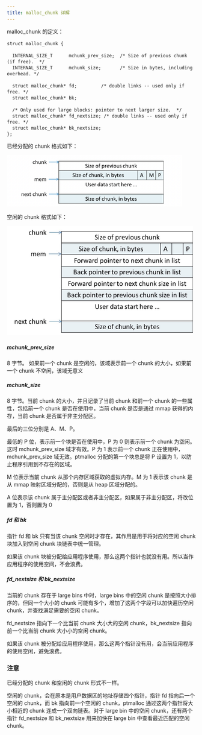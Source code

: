 ```yaml
---
title: malloc_chunk 详解
---
```


malloc_chunk 的定义：

```
struct malloc_chunk {

  INTERNAL_SIZE_T      mchunk_prev_size;  /* Size of previous chunk (if free).  */
  INTERNAL_SIZE_T      mchunk_size;       /* Size in bytes, including overhead. */

  struct malloc_chunk* fd;         /* double links -- used only if free. */
  struct malloc_chunk* bk;

  /* Only used for large blocks: pointer to next larger size.  */
  struct malloc_chunk* fd_nextsize; /* double links -- used only if free. */
  struct malloc_chunk* bk_nextsize;
};
```

已经分配的 chunk 格式如下：

<img src="./image/malloc_chunk.png" alt="s" style="zoom:50%;" />

空闲的 chunk 格式如下：

<img src="./image/free_chunk.jpg" style="zoom:51%;" />

##### mchunk_prev_size

8 字节。 如果前一个 chunk 是空闲的，该域表示前一个 chunk 的大小，如果前一个 chunk 不空闲，该域无意义

##### mchunk_size

8 字节。当前 chunk 的大小，并且记录了当前 chunk 和前一个 chunk 的一些属性，包括前一个 chunk 是否在使用中，当前 chunk 是否是通过 mmap 获得的内存，当前 chunk 是否属于非主分配区。

最后的三位分别是 A、M、P。

最低的 P 位，表示前一个块是否在使用中，P 为 0 则表示前一个 chunk 为空闲。这时 mchunk_prev_size 域才有效。P 为 1 表示前一个 chunk 正在使用中，mchunk_prev_size 域无效。ptmalloc 分配的第一个块总是将 P 设置为 1，以防止程序引用到不存在的区域。

M 位表示当前 chunk 从那个内存区域获取的虚拟内存。M 为 1 表示该 chunk 是从 mmap 映射区域分配的，否则是从 heap 区域分配的。

A 位表示该 chunk 属于主分配区或者非主分配区，如果属于非主分配区，将改位置为 1，否则置为 0

##### fd 和 bk

指针 fd 和 bk 只有当该 chunk 空闲时才存在，其作用是用于将对应的空闲 chunk 块加入到空闲 chunk 块链表中统一管理。

如果该 chunk 块被分配给应用程序使用，那么这两个指针也就没有用。所以当作应用程序的使用空间，不会浪费。

##### fd_nextsize 和 bk_nextsize

当前的 chunk 存在于 large bins 中时，large bins 中的空闲 chunk 是按照大小排序的，但同一个大小的 chunk 可能有多个，增加了这两个字段可以加快遍历空闲chunk，并查找满足需要的空闲 chunk。

fd_nextsize 指向下一个比当前 chunk 大小大的空闲 chunk，bk_nextsize 指向前一个比当前 chunk 大小小的空闲 chunk。

如果该 chunk 被分配给应用程序使用，那么这两个指针没有用，会当前应用程序的使用空闲，避免浪费。

### 注意

已经分配的 chunk 和空闲的 chunk 形式不一样。

空闲的 chunk，会在原本是用户数据区的地址存储四个指针，指针 fd 指向后一个空闲的 chunk，而 bk 指向前一个空闲的 chunk，ptmalloc 通过这两个指针将大小相近的 chunk 连成一个双向链表。对于 large bin 中的空闲 chunk，还有两个指针 fd_nextsize 和 bk_nextsize 用来加快在 large bin 中查看最近匹配的空闲 chunk。



















